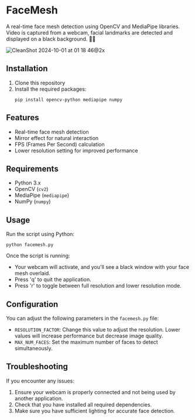 # FaceMesh

A real-time face mesh detection using OpenCV and MediaPipe libraries. Video is captured from a webcam, facial landmarks are detected and displayed on a black background. 🕵️‍♂️


![CleanShot 2024-10-01 at 01 18 46@2x](https://github.com/user-attachments/assets/6e8622e4-3f13-4671-9e5d-181db5c9dbab)

## Installation

1. Clone this repository
2. Install the required packages:
   ```
   pip install opencv-python mediapipe numpy
   ```

## Features

- Real-time face mesh detection
- Mirror effect for natural interaction
- FPS (Frames Per Second) calculation
- Lower resolution setting for improved performance

## Requirements

- Python 3.x
- OpenCV (`cv2`)
- MediaPipe (`mediapipe`)
- NumPy (`numpy`)

## Usage

Run the script using Python:

```
python facemesh.py
```

Once the script is running:

- Your webcam will activate, and you'll see a black window with your face mesh overlaid.
- Press 'q' to quit the application.
- Press 'r' to toggle between full resolution and lower resolution mode.

## Configuration

You can adjust the following parameters in the `facemesh.py` file:

- `RESOLUTION_FACTOR`: Change this value to adjust the resolution. Lower values will increase performance but decrease image quality.
- `MAX_NUM_FACES`: Set the maximum number of faces to detect simultaneously.

## Troubleshooting

If you encounter any issues:

1. Ensure your webcam is properly connected and not being used by another application.
2. Check that you have installed all required dependencies.
3. Make sure you have sufficient lighting for accurate face detection.
